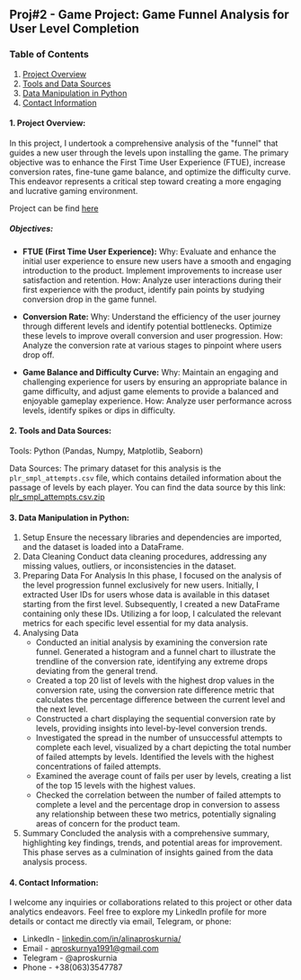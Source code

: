 
## **Proj#2** - Game Project: Game Funnel Analysis for User Level Completion
### **Table of Contents**
1. [Project Overview](#project-overview)
2. [Tools and Data Sources](#Tools-and-Data-Sources)
3. [Data Manipulation in Python](#Data-Manipulation-in-Python)
4. [Contact Information](#Contact-Information)

#### 1. Project Overview:
In this project, I undertook a comprehensive analysis of the "funnel" that guides a new user through the levels upon installing the game. The primary objective was to enhance the First Time User Experience (FTUE), increase conversion rates, fine-tune game balance, and optimize the difficulty curve. This endeavor represents a critical step toward creating a more engaging and lucrative gaming environment.

Project can be find [here](https://github.com/aproskurnia/Data-Analyst-Portfolio/blob/bdb8f1ebc49073ddd158a492415d2ba53c0ec435/Proj%232%20-%20Game%20project%3A%20Funnel%20of%20levels%20completing/Game_project.ipynb)

##### Objectives:
- **FTUE (First Time User Experience):**
Why: Evaluate and enhance the initial user experience to ensure new users have a smooth and engaging introduction to the product. Implement improvements to increase user satisfaction and retention.
How: Analyze user interactions during their first experience with the product, identify pain points by studying conversion drop in the game funnel.

- **Conversion Rate:**
Why: Understand the efficiency of the user journey through different levels and identify potential bottlenecks. Optimize these levels to improve overall conversion and user progression.
How: Analyze the conversion rate at various stages to pinpoint where users drop off. 

- **Game Balance and Difficulty Curve:**
Why: Maintain an engaging and challenging experience for users by ensuring an appropriate balance in game difficulty, and adjust game elements to provide a balanced and enjoyable gameplay experience.
How: Analyze user performance across levels, identify spikes or dips in difficulty.

#### 2. Tools and Data Sources:
Tools: Python (Pandas, Numpy, Matplotlib, Seaborn)

Data Sources: The primary dataset for this analysis is the `plr_smpl_attempts.csv` file, which contains detailed information about the passage of levels by each player.
You can find the data source by this link: [plr_smpl_attempts.csv.zip](https://drive.google.com/file/d/1eU3QhGmRFP2vmtMNhvkKDGexoizaDtsn/view?usp=sharing)

#### 3. Data Manipulation in Python:
1. Setup
   Ensure the necessary libraries and dependencies are imported, and the dataset is loaded into a DataFrame.
3. Data Cleaning
   Conduct data cleaning procedures, addressing any missing values, outliers, or inconsistencies in the dataset.
4. Preparing Data For Analysis
   In this phase, I focused on the analysis of the level progression funnel exclusively for new users. Initially, I extracted User IDs for users whose data is available in this dataset starting from the first level. Subsequently, I created a new DataFrame containing only these IDs. Utilizing a for loop, I calculated the relevant metrics for each specific level essential for my data analysis.
6. Analysing Data
   - Conducted an initial analysis by examining the conversion rate funnel. Generated a histogram and a funnel chart to illustrate the trendline of the conversion rate, identifying any extreme drops deviating from the general trend.
   - Created a top 20 list of levels with the highest drop values in the conversion rate, using the conversion rate difference metric that calculates the percentage difference between the current level and the next level.
   - Constructed a chart displaying the sequential conversion rate by levels, providing insights into level-by-level conversion trends.
   - Investigated the spread in the number of unsuccessful attempts to complete each level, visualized by a chart depicting the total number of failed attempts by levels. Identified the levels with the highest concentrations of failed attempts.
   - Examined the average count of fails per user by levels, creating a list of the top 15 levels with the highest values.
   - Checked the correlation between the number of failed attempts to complete a level and the percentage drop in conversion to assess any relationship between these two metrics, potentially signaling areas of concern for the product team.
4. Summary
   Concluded the analysis with a comprehensive summary, highlighting key findings, trends, and potential areas for improvement. This phase serves as a culmination of insights gained from the data analysis process.

#### 4. Contact Information:
I welcome any inquiries or collaborations related to this project or other data analytics endeavors. Feel free to explore my LinkedIn profile for more details or contact me directly via email, Telegram, or phone:
- LinkedIn - [linkedin.com/in/alinaproskurnia/](https://www.linkedin.com/in/alinaproskurnia/)
- Email - aproskurnya1991@gmail.com
- Telegram - @aproskurnia
- Phone - +38(063)3547787

